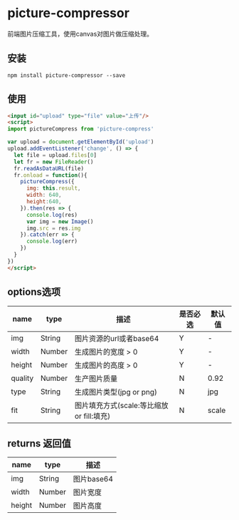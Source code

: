 # picture-compressor

前端图片压缩工具，使用canvas对图片做压缩处理。

## 安装
```
npm install picture-compressor --save
```

## 使用
```html
<input id="upload" type="file" value="上传"/>
<script>
import pictureCompress from 'picture-compress'

var upload = document.getElementById('upload')
upload.addEventListener('change', () => {
  let file = upload.files[0]
  let fr = new FileReader()
  fr.readAsDataURL(file)
  fr.onload = function(){
    pictureCompress({
      img: this.result,
      width: 640,
      height:640,
    }).then(res => {
      console.log(res)
      var img = new Image()
      img.src = res.img
    }).catch(err => {
      console.log(err)
    })
  }
})
</script>
```

## options选项

name |type |  描述 | 是否必选 | 默认值
-|-|-|-|-
img|String | 图片资源的url或者base64 | Y | -
width|Number|生成图片的宽度 > 0| Y | -
height|Number|生成图片的高度 > 0| Y | -
quality|Number|生产图片质量| N | 0.92
type| String | 生成图片类型(jpg or png) | N | jpg
fit| String | 图片填充方式(scale:等比缩放 or fill:填充) | N | scale

## returns 返回值

name | type | 描述
-|-|-
img|String|图片base64
width|Number|图片宽度
height|Number|图片高度